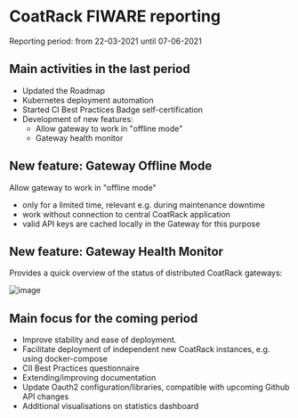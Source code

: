 # CoatRack FIWARE reporting 

Reporting period: from 22-03-2021 until 07-06-2021

## Main activities in the last period

* Updated the Roadmap 
* Kubernetes deployment automation 
* Started CI Best Practices Badge self-certification
* Development of new features:
  * Allow gateway to work in "offline mode"
  * Gateway health monitor

## New feature: Gateway Offline Mode 

Allow gateway to work in "offline mode"
* only for a limited time, relevant e.g. during maintenance downtime
* work without connection to central CoatRack application
* valid API keys are cached locally in the Gateway for this purpose

## New feature: Gateway Health Monitor

Provides a quick overview of the status of distributed CoatRack gateways:

![image](https://user-images.githubusercontent.com/47450617/120780614-32646e00-c520-11eb-8807-a132447b3b63.png)

## Main focus for the coming period

* Improve stability and ease of deployment. 
* Facilitate deployment of independent new CoatRack instances, e.g. using docker-compose
* CII Best Practices questionnaire
* Extending/improving documentation 
* Update Oauth2 configuration/libraries, compatible with upcoming Github API changes 
* Additional visualisations on statistics dashboard 
